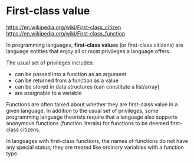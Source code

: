 # First-class value

https://en.wikipedia.org/wiki/First-class_citizen
https://en.wikipedia.org/wiki/First-class_function

In programming languages, **first-class values** (or first-class citizens) are language entities that enjoy all or most privileges a language offers.

The usual set of privileges includes:
- can be passed into a function as an argument
- can be returned from a function as a value
- can be stored in data structures (can constitute a list/array)
- are assignable to a variable

Functions are often talked about whether they are first-class value in a given language. In addition to the usual set of privileges, some programming language theorists require that a language also supports anonymous functions (function literals) for functions to be deemed first-class citizens.

In languages with first-class functions, the names of functions do not have any special status; they are treated like ordinary variables with a function type.
